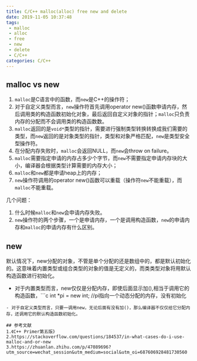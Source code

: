 ```yaml
---
title: C/C++ malloc(alloc) free new and delete
date: 2019-11-05 10:37:48
tags:
 - malloc
 - alloc
 - free
 - new
 - delete
 - C/C++
categories: C/C++
---
```


## malloc vs new
1. `malloc`是C语言中的函数，而`new`是C++的操作符；
2. 对于自定义类型而言，`new`操作符首先调用operator new()函数申请内存，然后调用类的构造函数初始化对象，最后返回自定义对象的指针；`malloc`只负责内存的分配而不会调用类的构造函数数。
3. `malloc`返回的是`void*`类型的指针，需要进行强制类型转换转换成我们需要的类型，而`new`返回的是对象类型的指针，类型和对象严格匹配，`new`是类型安全型操作符。
4. 在分配内存失败时，`malloc`会返回NULL，而`new`会throw on failure。
5. `malloc`需要指定申请的内存占多少个字节，而`new`不需要指定申请内存块的大小，编译器会根据类型计算需要的内存大小；
6. `malloc`和`new`都是申请heap上的内存；
7. `new`操作符调用的operator new()函数可以重载（操作符`new`不能重载），而`malloc`不能重载。

几个问题：
1. 什么时候`malloc`和`new`会申请内存失败。
2. `new`操作符的两个步骤，一个是申请内存，一个是调用构造函数，`new`的申请内存和`malloc`的申请内存有什么区别。

## new
默认情况下，new分配的对象，不管是单个分配的还是数组中的，都是默认初始化的。这意味着内置类型或组合类型的对象的值是无定义的，而类类型对象将用默认构造函数进行初始化。
- 对于内置类型而言，new仅仅是分配内存，即使后面显示加(),相当于调用它的构造函数，```c
int *pi = new int; //pi指向一个动态分配的内存，没有初始化
```
- 对于自定义类型而言，只要一调用new，无论后面有没有加()，那么编译器不仅仅给它分配内存，还调用它的默认构造函数初始化。

## 参考文献
1.《C++ Primer第五版》
2.https://stackoverflow.com/questions/184537/in-what-cases-do-i-use-malloc-and-or-new
3.https://zhuanlan.zhihu.com/p/47089696?utm_source=wechat_session&utm_medium=social&utm_oi=687606928481730560
